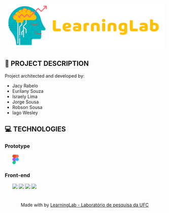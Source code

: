 <h1 align="center">
<img src="./assets/imgs/leb.png"/>
</h1>

## 🎲 PROJECT DESCRIPTION
Project architected and developed by:
<ul>
    <li>Jacy Rabelo</li>
    <li>Eurilany Souza</li>
    <li>Israely Lima</li>
    <li>Jorge Sousa</li>
    <li>Robson Sousa</li>
    <li>Iago Wesley</li>
</ul> 

## 💻 TECHNOLOGIES

### Prototype
<ul>
    <img src="./assets/icons/figma.svg" height="30">
</ul>

### Front-end
<ul>
    <img src="https://upload.wikimedia.org/wikipedia/commons/thumb/9/98/WordPress_blue_logo.svg/1200px-WordPress_blue_logo.svg.png" height="30">
    <img src="https://upload.wikimedia.org/wikipedia/commons/thumb/2/27/PHP-logo.svg/2560px-PHP-logo.svg.png" height="30">
    <img src="https://seeklogo.com/images/J/jquery-logo-CFE6ECE363-seeklogo.com.png" height="30">
    <img src="https://tusharkandpal.github.io/img/bootstrap.png" height="30">
</ul>

<h1> </h1>
<p align="center">Made with by <a href="https://www.instagram.com/learninglabufc/">LearningLab - Laboratório de pesquisa da UFC</a></p>
